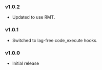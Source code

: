 ### v1.0.2
* Updated to use RMT.

### v1.0.1
* Switched to lag-free code_execute hooks.

### v1.0.0
* Initial release